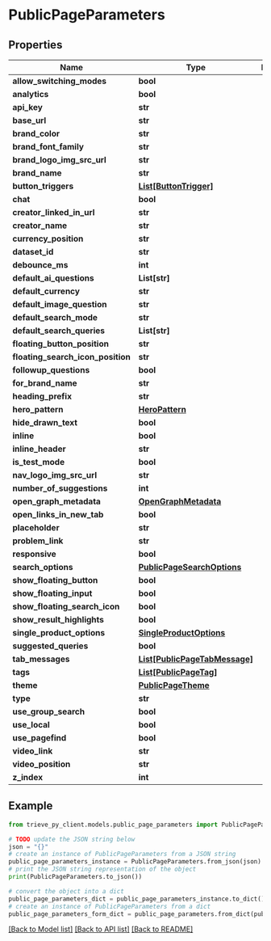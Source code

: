 # PublicPageParameters


## Properties

Name | Type | Description | Notes
------------ | ------------- | ------------- | -------------
**allow_switching_modes** | **bool** |  | [optional] 
**analytics** | **bool** |  | [optional] 
**api_key** | **str** |  | [optional] 
**base_url** | **str** |  | [optional] 
**brand_color** | **str** |  | [optional] 
**brand_font_family** | **str** |  | [optional] 
**brand_logo_img_src_url** | **str** |  | [optional] 
**brand_name** | **str** |  | [optional] 
**button_triggers** | [**List[ButtonTrigger]**](ButtonTrigger.md) |  | [optional] 
**chat** | **bool** |  | [optional] 
**creator_linked_in_url** | **str** |  | [optional] 
**creator_name** | **str** |  | [optional] 
**currency_position** | **str** |  | [optional] 
**dataset_id** | **str** |  | [optional] 
**debounce_ms** | **int** |  | [optional] 
**default_ai_questions** | **List[str]** |  | [optional] 
**default_currency** | **str** |  | [optional] 
**default_image_question** | **str** |  | [optional] 
**default_search_mode** | **str** |  | [optional] 
**default_search_queries** | **List[str]** |  | [optional] 
**floating_button_position** | **str** |  | [optional] 
**floating_search_icon_position** | **str** |  | [optional] 
**followup_questions** | **bool** |  | [optional] 
**for_brand_name** | **str** |  | [optional] 
**heading_prefix** | **str** |  | [optional] 
**hero_pattern** | [**HeroPattern**](HeroPattern.md) |  | [optional] 
**hide_drawn_text** | **bool** |  | [optional] 
**inline** | **bool** |  | [optional] 
**inline_header** | **str** |  | [optional] 
**is_test_mode** | **bool** |  | [optional] 
**nav_logo_img_src_url** | **str** |  | [optional] 
**number_of_suggestions** | **int** |  | [optional] 
**open_graph_metadata** | [**OpenGraphMetadata**](OpenGraphMetadata.md) |  | [optional] 
**open_links_in_new_tab** | **bool** |  | [optional] 
**placeholder** | **str** |  | [optional] 
**problem_link** | **str** |  | [optional] 
**responsive** | **bool** |  | [optional] 
**search_options** | [**PublicPageSearchOptions**](PublicPageSearchOptions.md) |  | [optional] 
**show_floating_button** | **bool** |  | [optional] 
**show_floating_input** | **bool** |  | [optional] 
**show_floating_search_icon** | **bool** |  | [optional] 
**show_result_highlights** | **bool** |  | [optional] 
**single_product_options** | [**SingleProductOptions**](SingleProductOptions.md) |  | [optional] 
**suggested_queries** | **bool** |  | [optional] 
**tab_messages** | [**List[PublicPageTabMessage]**](PublicPageTabMessage.md) |  | [optional] 
**tags** | [**List[PublicPageTag]**](PublicPageTag.md) |  | [optional] 
**theme** | [**PublicPageTheme**](PublicPageTheme.md) |  | [optional] 
**type** | **str** |  | [optional] 
**use_group_search** | **bool** |  | [optional] 
**use_local** | **bool** |  | [optional] 
**use_pagefind** | **bool** |  | [optional] 
**video_link** | **str** |  | [optional] 
**video_position** | **str** |  | [optional] 
**z_index** | **int** |  | [optional] 

## Example

```python
from trieve_py_client.models.public_page_parameters import PublicPageParameters

# TODO update the JSON string below
json = "{}"
# create an instance of PublicPageParameters from a JSON string
public_page_parameters_instance = PublicPageParameters.from_json(json)
# print the JSON string representation of the object
print(PublicPageParameters.to_json())

# convert the object into a dict
public_page_parameters_dict = public_page_parameters_instance.to_dict()
# create an instance of PublicPageParameters from a dict
public_page_parameters_form_dict = public_page_parameters.from_dict(public_page_parameters_dict)
```
[[Back to Model list]](../README.md#documentation-for-models) [[Back to API list]](../README.md#documentation-for-api-endpoints) [[Back to README]](../README.md)


